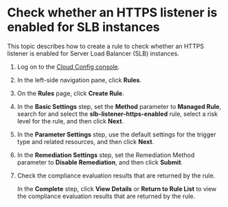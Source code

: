 # Check whether an HTTPS listener is enabled for SLB instances

This topic describes how to create a rule to check whether an HTTPS listener is enabled for Server Load Balancer \(SLB\) instances.

1.  Log on to the [Cloud Config console](https://config.console.aliyun.com).

2.  In the left-side navigation pane, click **Rules**.

3.  On the **Rules** page, click **Create Rule**.

4.  In the **Basic Settings** step, set the **Method** parameter to **Managed Rule**, search for and select the **slb-listener-https-enabled** rule, select a risk level for the rule, and then click **Next**.

5.  In the **Parameter Settings** step, use the default settings for the trigger type and related resources, and then click **Next**.

6.  In the **Remediation Settings** step, set the Remediation Method parameter to **Disable Remediation**, and then click **Submit**.

7.  Check the compliance evaluation results that are returned by the rule.

    In the **Complete** step, click **View Details** or **Return to Rule List** to view the compliance evaluation results that are returned by the rule.


